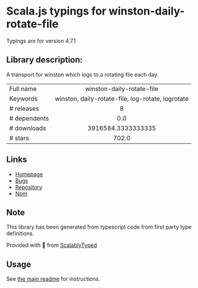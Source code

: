 
# Scala.js typings for winston-daily-rotate-file

Typings are for version 4.7.1

## Library description:
A transport for winston which logs to a rotating file each day.

|                    |                 |
| ------------------ | :-------------: |
| Full name          | winston-daily-rotate-file |
| Keywords           | winston, daily-rotate-file, log-rotate, logrotate |
| # releases         | 8 |
| # dependents       | 0.0 |
| # downloads        | 3916584.3333333335 |
| # stars            | 702.0 |

## Links
- [Homepage](https://github.com/winstonjs/winston-daily-rotate-file#readme)
- [Bugs](https://github.com/winstonjs/winston-daily-rotate-file/issues)
- [Repository](https://github.com/winstonjs/winston-daily-rotate-file)
- [Npm](https://www.npmjs.com/package/winston-daily-rotate-file)
    


## Note
This library has been generated from typescript code from first party type definitions.

Provided with :purple_heart: from [ScalablyTyped](https://github.com/oyvindberg/ScalablyTyped)

## Usage
See [the main readme](../../readme.md) for instructions.


